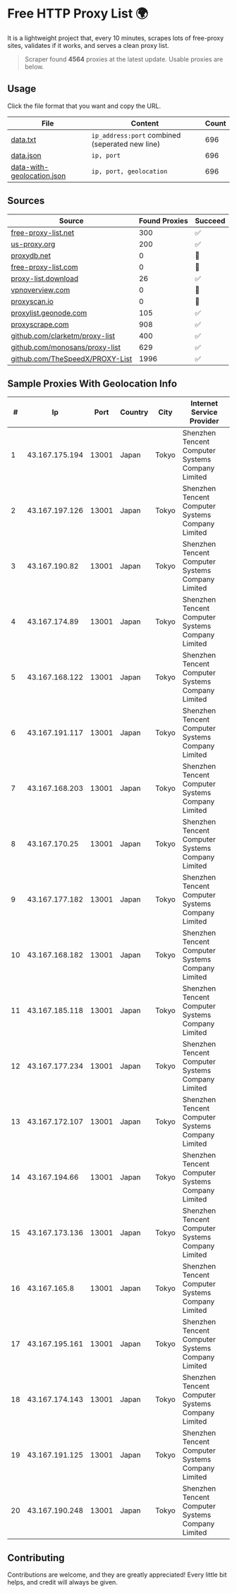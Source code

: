 
# Free HTTP Proxy List 🌍

It is a lightweight project that, every 10 minutes, scrapes lots of free-proxy sites, validates if it works, and serves a clean proxy list.


> Scraper found **4564** proxies at the latest update. Usable proxies are below.

## Usage

Click the file format that you want and copy the URL.


|File|Content|Count|
|----|-------|-----|
|[data.txt](https://raw.githubusercontent.com/themiralay/Proxy-List-World/master/data.txt)|`ip_address:port` combined (seperated new line)|696|
|[data.json](https://raw.githubusercontent.com/themiralay/Proxy-List-World/master/data.json)|`ip, port`|696|
|[data-with-geolocation.json](https://raw.githubusercontent.com/themiralay/Proxy-List-World/master/data-with-geolocation.json)|`ip, port, geolocation`|696|

## Sources

|Source|Found Proxies|Succeed|
|------|-------------|-------|
|[free-proxy-list.net](https://free-proxy-list.net)|300|✅|
|[us-proxy.org](https://www.us-proxy.org)|200|✅|
|[proxydb.net](http://proxydb.net)|0|🚫|
|[free-proxy-list.com](https://free-proxy-list.com/?page=&port=&type%5B%5D=http&type%5B%5D=https&up_time=0&search=Search)|0|🚫|
|[proxy-list.download](https://www.proxy-list.download/HTTP)|26|✅|
|[vpnoverview.com](https://vpnoverview.com/privacy/anonymous-browsing/free-proxy-servers)|0|🚫|
|[proxyscan.io](https://www.proxyscan.io)|0|🚫|
|[proxylist.geonode.com](https://proxylist.geonode.com/api/proxy-list?limit=300&page=1&sort_by=lastChecked&sort_type=desc&protocols=http,https)|105|✅|
|[proxyscrape.com](https://api.proxyscrape.com/v2/?request=displayproxies&protocol=http&timeout=10000&country=all&ssl=all&anonymity=all)|908|✅|
|[github.com/clarketm/proxy-list](https://raw.githubusercontent.com/clarketm/proxy-list/master/proxy-list-raw.txt)|400|✅|
|[github.com/monosans/proxy-list](https://raw.githubusercontent.com/monosans/proxy-list/main/proxies/http.txt)|629|✅|
|[github.com/TheSpeedX/PROXY-List](https://raw.githubusercontent.com/TheSpeedX/PROXY-List/master/http.txt)|1996|✅|


## Sample Proxies With Geolocation Info

|#|Ip|Port|Country|City|Internet Service Provider|
|-|--|----|-------|----|-------------------------|
|1|43.167.175.194|13001|Japan|Tokyo|Shenzhen Tencent Computer Systems Company Limited|
|2|43.167.197.126|13001|Japan|Tokyo|Shenzhen Tencent Computer Systems Company Limited|
|3|43.167.190.82|13001|Japan|Tokyo|Shenzhen Tencent Computer Systems Company Limited|
|4|43.167.174.89|13001|Japan|Tokyo|Shenzhen Tencent Computer Systems Company Limited|
|5|43.167.168.122|13001|Japan|Tokyo|Shenzhen Tencent Computer Systems Company Limited|
|6|43.167.191.117|13001|Japan|Tokyo|Shenzhen Tencent Computer Systems Company Limited|
|7|43.167.168.203|13001|Japan|Tokyo|Shenzhen Tencent Computer Systems Company Limited|
|8|43.167.170.25|13001|Japan|Tokyo|Shenzhen Tencent Computer Systems Company Limited|
|9|43.167.177.182|13001|Japan|Tokyo|Shenzhen Tencent Computer Systems Company Limited|
|10|43.167.168.182|13001|Japan|Tokyo|Shenzhen Tencent Computer Systems Company Limited|
|11|43.167.185.118|13001|Japan|Tokyo|Shenzhen Tencent Computer Systems Company Limited|
|12|43.167.177.234|13001|Japan|Tokyo|Shenzhen Tencent Computer Systems Company Limited|
|13|43.167.172.107|13001|Japan|Tokyo|Shenzhen Tencent Computer Systems Company Limited|
|14|43.167.194.66|13001|Japan|Tokyo|Shenzhen Tencent Computer Systems Company Limited|
|15|43.167.173.136|13001|Japan|Tokyo|Shenzhen Tencent Computer Systems Company Limited|
|16|43.167.165.8|13001|Japan|Tokyo|Shenzhen Tencent Computer Systems Company Limited|
|17|43.167.195.161|13001|Japan|Tokyo|Shenzhen Tencent Computer Systems Company Limited|
|18|43.167.174.143|13001|Japan|Tokyo|Shenzhen Tencent Computer Systems Company Limited|
|19|43.167.191.125|13001|Japan|Tokyo|Shenzhen Tencent Computer Systems Company Limited|
|20|43.167.190.248|13001|Japan|Tokyo|Shenzhen Tencent Computer Systems Company Limited|



## Contributing

Contributions are welcome, and they are greatly appreciated! Every
little bit helps, and credit will always be given.

